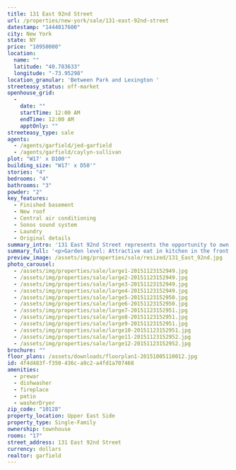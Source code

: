 ```yaml
---
title: 131 East 92nd Street
url: /properties/new-york/sale/131-east-92nd-street
datestamp: "1444017600"
city: New York
state: NY
price: "10950000"
location:
  name: ""
  latitude: "40.783633"
  longitude: "-73.95298"
location_granular: 'Between Park and Lexington '
streeteasy_status: off-market
openhouse_grid:
  - 
    date: ""
    startTime: 12:00 AM
    endTime: 12:00 AM
    apptOnly: ""
streeteasy_type: sale
agents:
  - /agents/garfield/jed-garfield
  - /agents/garfield/caylyn-sullivan
plot: "W17' x D100'"
building_size: "W17' x D50'"
stories: "4"
bedrooms: "4"
bathrooms: "3"
powder: "2"
key_features:
  - Finished basement
  - New roof
  - Central air conditioning
  - Sonos sound system
  - Laundry
  - Original details
summary_intro: '131 East 92nd Street represents the opportunity to own a private, tastefully renovated home located on a highly desired tree-lined block in the heart of Carnegie Hill. This townhouse is in pristine condition and features four stories plus a finished basement. Highlights of renovation include: a new, award winning façade and a new roof; installation of central AC and a new air filter/ humidity system; windows replaced with custom weight and chain windows; and installation of Sonos sound system.'
summary_full: '<p>Garden level: Attractive eat in kitchen in the front. Powder room. Large family and dining room in the rear with elegant wenge wood doors which open into a newly designed garden. Parlor floor: Exquisite, south facing living room with working fireplace. Grand Landing. Beautiful book-lined library with working fireplace and access to a peaceful terrace and accompanied by a brightly lit office space. Third floor: Master suite with en-suite bathroom. Front room features a lovely bay window and original woodwork. Fourth floor: Two bedrooms with en-suite bathrooms. Fireplace in front room. Laundry. Basement: Excavated to create 8’ ceilings. Finished with oak floors and built in closets. Laundry.  3,900 square feet plus finished basement.<br></p>'
preview_image: /assets/img/properties/sale/resized/131_East_92nd.jpg
photo_carousel:
  - /assets/img/properties/sale/large1-20151123152949.jpg
  - /assets/img/properties/sale/large2-20151123152949.jpg
  - /assets/img/properties/sale/large3-20151123152949.jpg
  - /assets/img/properties/sale/large4-20151123152949.jpg
  - /assets/img/properties/sale/large5-20151123152950.jpg
  - /assets/img/properties/sale/large6-20151123152950.jpg
  - /assets/img/properties/sale/large7-20151123152951.jpg
  - /assets/img/properties/sale/large8-20151123152951.jpg
  - /assets/img/properties/sale/large9-20151123152951.jpg
  - /assets/img/properties/sale/large10-20151123152951.jpg
  - /assets/img/properties/sale/large11-20151123152952.jpg
  - /assets/img/properties/sale/large12-20151123152952.jpg
brochure: ""
floor_plans: /assets/downloads/floorplan1-20151005110012.jpg
id: 4f4d483f-f350-436c-a9c2-a4fd1a707468
amenities:
  - prewar
  - dishwasher
  - fireplace
  - patio
  - washerDryer
zip_code: "10128"
property_location: Upper East Side
property_type: Single-Family
ownership: townhouse
rooms: "17"
street_address: 131 East 92nd Street
currency: dollars
realtor: garfield
---
```


